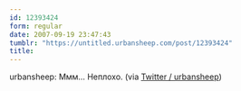 ```yaml
---
id: 12393424
form: regular
date: 2007-09-19 23:47:43
tumblr: "https://untitled.urbansheep.com/post/12393424"
title:
---
```


<p>urbansheep: Ммм&hellip; Неплохо. (via <a href="http://twitter.com/urbansheep/statuses/279894742">Twitter / urbansheep</a>)</p>

